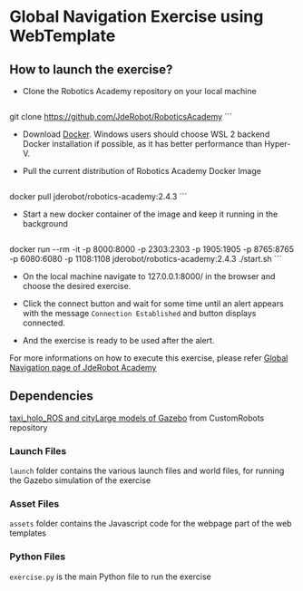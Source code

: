 # Global Navigation Exercise using WebTemplate

## How to launch the exercise?

- Clone the Robotics Academy repository on your local machine

	```bash
git clone https://github.com/JdeRobot/RoboticsAcademy
	```

- Download [Docker](https://docs.docker.com/get-docker/). Windows users should choose WSL 2 backend Docker installation if possible, as it has better performance than Hyper-V.

- Pull the current distribution of Robotics Academy Docker Image

	```bash
docker pull jderobot/robotics-academy:2.4.3
	```

- Start a new docker container of the image and keep it running in the background

	```bash
docker run --rm -it -p 8000:8000 -p 2303:2303 -p 1905:1905 -p 8765:8765 -p 6080:6080 -p 1108:1108 jderobot/robotics-academy:2.4.3 ./start.sh
	```

- On the local machine navigate to 127.0.0.1:8000/ in the browser and choose the desired exercise.

- Click the connect button and wait for some time until an alert appears with the message `Connection Established` and button displays connected. 

- And the exercise is ready to be used after the alert.

For more informations on how to execute this exercise, please refer [Global Navigation page of JdeRobot Academy](http://jderobot.github.io/RoboticsAcademy/exercises/AutonomousCars/global_navigation/)

## Dependencies

[taxi_holo_ROS and cityLarge models of Gazebo](https://github.com/JdeRobot/CustomRobots/tree/melodic-devel/Taxi_navigator) from CustomRobots repository

### Launch Files

`launch` folder contains the various launch files and world files, for running the Gazebo simulation of the exercise

### Asset Files

`assets` folder contains the Javascript code for the webpage part of the web templates

### Python Files

`exercise.py` is the main Python file to run the exercise
